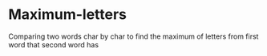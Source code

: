 # Maximum-letters
Comparing two words char by char to find the maximum of letters from first word that second word has
